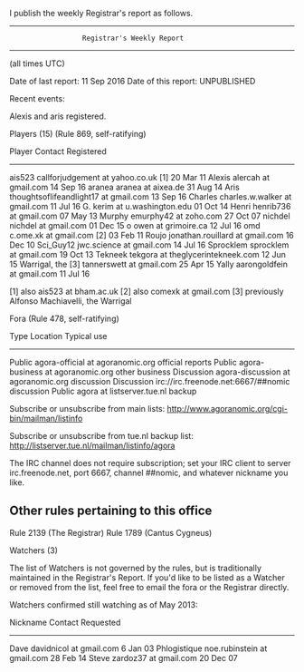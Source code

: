 I publish the weekly Registrar's report as follows.

------------------------------------------------------------------------
                      Registrar's Weekly Report
------------------------------------------------------------------------

(all times UTC)

Date of last report: 11 Sep 2016
Date of this report: UNPUBLISHED

Recent events:

Alexis and aris registered.

Players (15) (Rule 869, self-ratifying)

   Player               Contact                               Registered
   ------               -------                               ----------
   ais523               callforjudgement at yahoo.co.uk [1]   20 Mar 11
   Alexis               alercah at gmail.com                  14 Sep 16
   aranea               aranea at aixea.de                    31 Aug 14
   Aris                 thoughtsoflifeandlight17 at gmail.com 13 Sep 16
   Charles              charles.w.walker at gmail.com         11 Jul 16
   G.                   kerim at u.washington.edu             01 Oct 14
   Henri                henrib736 at gmail.com                07 May 13
   Murphy               emurphy42 at zoho.com                 27 Oct 07
   nichdel              nichdel at gmail.com                  01 Dec 15
   o                    owen at grimoire.ca                   12 Jul 16
   omd                  c.ome.xk at gmail.com [2]             03 Feb 11
   Roujo                jonathan.rouillard at gmail.com       16 Dec 10
   Sci_Guy12            jwc.science at gmail.com              14 Jul 16
   Sprocklem            sprocklem at gmail.com                19 Oct 13
   Tekneek              tekgora at theglycerintekneek.com     12 Jun 15
   Warrigal, the [3]    tannerswett at gmail.com              25 Apr 15
   Yally                aarongoldfein at gmail.com            11 Jul 16

[1] also ais523 at bham.ac.uk
[2] also comexk at gmail.com
[3] previously Alfonso Machiavelli, the Warrigal

Fora (Rule 478, self-ratifying)

   Type         Location                              Typical use
   ----         --------                              -----------
   Public       agora-official at agoranomic.org      official reports
   Public       agora-business at agoranomic.org      other business
   Discussion   agora-discussion at agoranomic.org    discussion
   Discussion   irc://irc.freenode.net:6667/##nomic   discussion
   Public       agora at listserver.tue.nl            backup

   Subscribe or unsubscribe from main lists:
      http://www.agoranomic.org/cgi-bin/mailman/listinfo

   Subscribe or unsubscribe from tue.nl backup list:
      http://listserver.tue.nl/mailman/listinfo/agora

   The IRC channel does not require subscription; set your IRC client to
   server irc.freenode.net, port 6667, channel ##nomic, and whatever
   nickname you like.

Other rules pertaining to this office
-------------------------------------
Rule 2139 (The Registrar)
Rule 1789 (Cantus Cygneus)

Watchers (3)

   The list of Watchers is not governed by the rules, but is
   traditionally maintained in the Registrar's Report.  If you'd like to
   be listed as a Watcher or removed from the list, feel free to email
   the fora or the Registrar directly.

   Watchers confirmed still watching as of May 2013:

   Nickname          Contact                               Requested
   --------          -------                               ---------
   Dave              davidnicol at gmail.com                6 Jan 03
   Phlogistique      noe.rubinstein at gmail.com           28 Feb 14
   Steve             zardoz37 at gmail.com                 20 Dec 07
